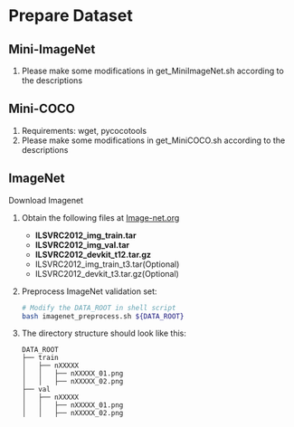 # Prepare Dataset
## Mini-ImageNet
1. Please make some modifications in get_MiniImageNet.sh according to the descriptions

## Mini-COCO
1. Requirements: wget, pycocotools
2. Please make some modifications in get_MiniCOCO.sh according to the descriptions

## ImageNet
Download Imagenet
1.  Obtain the following files at [Image-net.org](https://image-net.org/index.php)
    * **ILSVRC2012_img_train.tar**
    * **ILSVRC2012_img_val.tar**
    * **ILSVRC2012_devkit_t12.tar.gz**
    * ILSVRC2012_img_train_t3.tar(Optional)
    * ILSVRC2012_devkit_t3.tar.gz(Optional)
2. Preprocess ImageNet validation set:

    ``` bash
    # Modify the DATA_ROOT in shell script
    bash imagenet_preprocess.sh ${DATA_ROOT}
    ```
3. The directory structure should look like this:
   ```none
   DATA_ROOT
   ├── train
   │   ├── nXXXXX
   │   │   ├── nXXXXX_01.png
   │   │   ├── nXXXXX_02.png   
   ├── val
   │   ├── nXXXXX
   │   │   ├── nXXXXX_01.png
   │   │   ├── nXXXXX_02.png   
   ```
